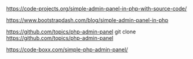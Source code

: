https://code-projects.org/simple-admin-panel-in-php-with-source-code/

https://www.bootstrapdash.com/blog/simple-admin-panel-in-php

https://github.com/topics/php-admin-panel
git clone https://github.com/topics/php-admin-panel

https://code-boxx.com/simple-php-admin-panel/